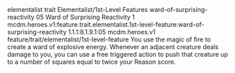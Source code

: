 <ability>
  <metadata>
    <class>elementalist</class>
    <feature_type>trait</feature_type>
    <file_dpath>Elementalist/1st-Level Features</file_dpath>
    <item_id>ward-of-surprising-reactivity</item_id>
    <item_index>05</item_index>
    <item_name>Ward of Surprising Reactivity</item_name>
    <level>1</level>
    <scc>mcdm.heroes.v1:feature.trait.elementalist.1st-level-feature:ward-of-surprising-reactivity</scc>
    <scdc>1.1.1:8.1.9.1:05</scdc>
    <source>mcdm.heroes.v1</source>
    <type>feature/trait/elementalist/1st-level-feature</type>
  </metadata>
  <effects>
    <effect type="mundane">You use the magic of fire to create a ward of explosive energy. Whenever an adjacent creature deals damage to you, you can use a free triggered action to push that creature up to a number of squares equal to twice your Reason score.</effect>
  </effects>
</ability>
